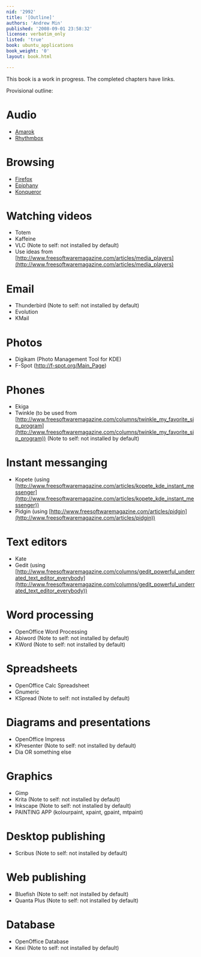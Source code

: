 ```yaml
---
nid: '2992'
title: '[Outline]'
authors: 'Andrew Min'
published: '2008-09-01 23:58:32'
license: verbatim_only
listed: 'true'
book: ubuntu_applications
book_weight: '0'
layout: book.html

---
```

This book is a work in progress. The completed chapters have links.

Provisional outline: 

# Audio
* [Amarok](http://www.freesoftwaremagazine.com/books/ubuntu_applications/amarok)
* [Rhythmbox](http://www.freesoftwaremagazine.com/node/2962/)

# Browsing
* [Firefox](http://www.freesoftwaremagazine.com/books/ubuntu_applications/firefox)
* [Epiphany](http://www.freesoftwaremagazine.com/node/2977)
* [Konqueror](http://www.freesoftwaremagazine.com/node/2988)

# Watching videos
* Totem
* Kaffeine
* VLC (Note to self: not installed by default)
* Use ideas from [http://www.freesoftwaremagazine.com/articles/media_players](http://www.freesoftwaremagazine.com/articles/media_players)

# Email
* Thunderbird (Note to self: not installed by default)
* Evolution
* KMail

# Photos
* Digikam (Photo Management Tool for KDE)
* F-Spot (http://f-spot.org/Main_Page)

# Phones
* Ekiga
* Twinkle (to be used from [http://www.freesoftwaremagazine.com/columns/twinkle_my_favorite_sip_program](http://www.freesoftwaremagazine.com/columns/twinkle_my_favorite_sip_program)) (Note to self: not installed by default)

# Instant messanging
* Kopete (using [http://www.freesoftwaremagazine.com/articles/kopete_kde_instant_messenger](http://www.freesoftwaremagazine.com/articles/kopete_kde_instant_messenger))
* Pidgin (using [http://www.freesoftwaremagazine.com/articles/pidgin](http://www.freesoftwaremagazine.com/articles/pidgin))

# Text editors
* Kate
* Gedit (using [http://www.freesoftwaremagazine.com/columns/gedit_powerful_underrated_text_editor_everybody](http://www.freesoftwaremagazine.com/columns/gedit_powerful_underrated_text_editor_everybody))

# Word processing
* OpenOffice Word Processing
* Abiword (Note to self: not installed by default)
* KWord (Note to self: not installed by default)

# Spreadsheets
* OpenOffice Calc Spreadsheet
* Gnumeric
* KSpread (Note to self: not installed by default)

# Diagrams and presentations
* OpenOffice Impress
* KPresenter (Note to self: not installed by default)
* Dia OR something else

# Graphics
* Gimp
* Krita (Note to self: not installed by default)
* Inkscape (Note to self: not installed by default)
* PAINTING APP (kolourpaint, xpaint, gpaint, mtpaint)

# Desktop publishing
* Scribus (Note to self: not installed by default)

# Web publishing
* Bluefish (Note to self: not installed by default)
* Quanta Plus (Note to self: not installed by default)

# Database
* OpenOffice Database
* Kexi (Note to self: not installed by default)

